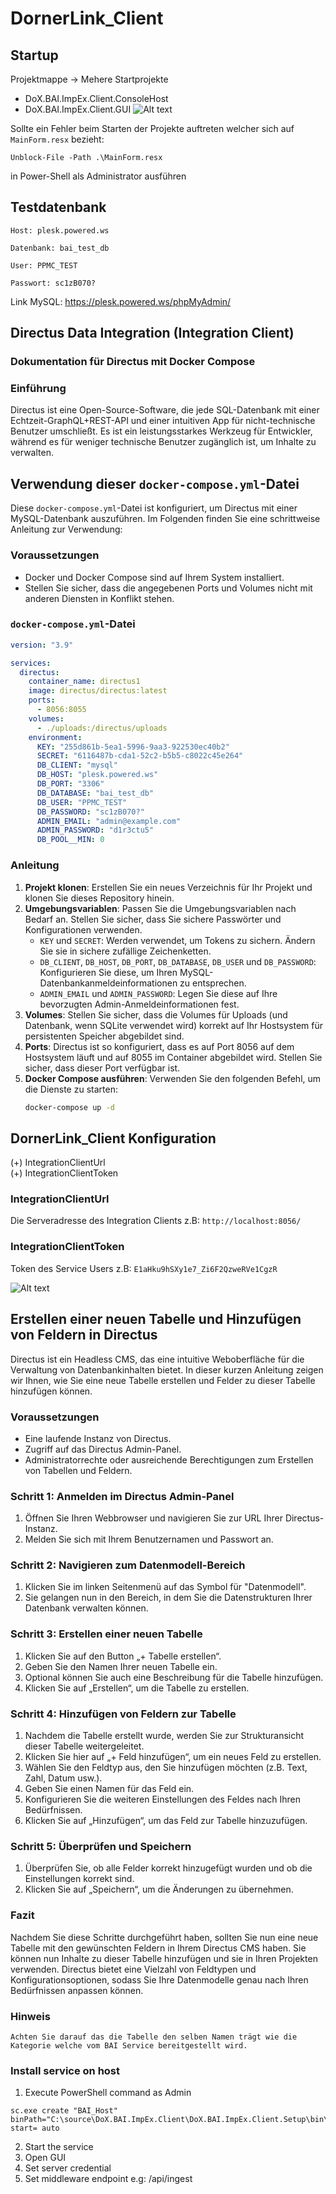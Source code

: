 # DornerLink_Client

## Startup

Projektmappe -> Mehere Startprojekte

- DoX.BAI.ImpEx.Client.ConsoleHost
- DoX.BAI.ImpEx.Client.GUI
  ![Alt text](image.png)

Sollte ein Fehler beim Starten der Projekte auftreten welcher sich auf `MainForm.resx` bezieht:

```
Unblock-File -Path .\MainForm.resx
```

in Power-Shell als Administrator ausführen

## Testdatenbank

```
Host: plesk.powered.ws
```

```
Datenbank: bai_test_db
```

```
User: PPMC_TEST
```

```
Passwort: sc1zB070?
```

Link MySQL:
https://plesk.powered.ws/phpMyAdmin/

## Directus Data Integration (Integration Client)

### Dokumentation für Directus mit Docker Compose

### Einführung

Directus ist eine Open-Source-Software, die jede SQL-Datenbank mit einer Echtzeit-GraphQL+REST-API und einer intuitiven App für nicht-technische Benutzer umschließt. Es ist ein leistungsstarkes Werkzeug für Entwickler, während es für weniger technische Benutzer zugänglich ist, um Inhalte zu verwalten.

## Verwendung dieser `docker-compose.yml`-Datei

Diese `docker-compose.yml`-Datei ist konfiguriert, um Directus mit einer MySQL-Datenbank auszuführen. Im Folgenden finden Sie eine schrittweise Anleitung zur Verwendung:

### Voraussetzungen

- Docker und Docker Compose sind auf Ihrem System installiert.
- Stellen Sie sicher, dass die angegebenen Ports und Volumes nicht mit anderen Diensten in Konflikt stehen.

### `docker-compose.yml`-Datei

```yaml
version: "3.9"

services:
  directus:
    container_name: directus1
    image: directus/directus:latest
    ports:
      - 8056:8055
    volumes:
      - ./uploads:/directus/uploads
    environment:
      KEY: "255d861b-5ea1-5996-9aa3-922530ec40b2"
      SECRET: "6116487b-cda1-52c2-b5b5-c8022c45e264"
      DB_CLIENT: "mysql"
      DB_HOST: "plesk.powered.ws"
      DB_PORT: "3306"
      DB_DATABASE: "bai_test_db"
      DB_USER: "PPMC_TEST"
      DB_PASSWORD: "sc1zB070?"
      ADMIN_EMAIL: "admin@example.com"
      ADMIN_PASSWORD: "d1r3ctu5"
      DB_POOL__MIN: 0
```

### Anleitung

1. **Projekt klonen**: Erstellen Sie ein neues Verzeichnis für Ihr Projekt und klonen Sie dieses Repository hinein.
2. **Umgebungsvariablen**: Passen Sie die Umgebungsvariablen nach Bedarf an. Stellen Sie sicher, dass Sie sichere Passwörter und Konfigurationen verwenden.
   - `KEY` und `SECRET`: Werden verwendet, um Tokens zu sichern. Ändern Sie sie in sichere zufällige Zeichenketten.
   - `DB_CLIENT`, `DB_HOST`, `DB_PORT`, `DB_DATABASE`, `DB_USER` und `DB_PASSWORD`: Konfigurieren Sie diese, um Ihren MySQL-Datenbankanmeldeinformationen zu entsprechen.
   - `ADMIN_EMAIL` und `ADMIN_PASSWORD`: Legen Sie diese auf Ihre bevorzugten Admin-Anmeldeinformationen fest.
3. **Volumes**: Stellen Sie sicher, dass die Volumes für Uploads (und Datenbank, wenn SQLite verwendet wird) korrekt auf Ihr Hostsystem für persistenten Speicher abgebildet sind.
4. **Ports**: Directus ist so konfiguriert, dass es auf Port 8056 auf dem Hostsystem läuft und auf 8055 im Container abgebildet wird. Stellen Sie sicher, dass dieser Port verfügbar ist.
5. **Docker Compose ausführen**: Verwenden Sie den folgenden Befehl, um die Dienste zu starten:
   ```sh
   docker-compose up -d
   ```

## DornerLink_Client Konfiguration

(+) IntegrationClientUrl\
(+) IntegrationClientToken

### IntegrationClientUrl

Die Serveradresse des Integration Clients z.B: `http://localhost:8056/`

### IntegrationClientToken

Token des Service Users z.B: `E1aHku9hSXy1e7_Zi6F2QzweRVe1CgzR`

![Alt text](image-1.png)

## Erstellen einer neuen Tabelle und Hinzufügen von Feldern in Directus

Directus ist ein Headless CMS, das eine intuitive Weboberfläche für die Verwaltung von Datenbankinhalten bietet. In dieser kurzen Anleitung zeigen wir Ihnen, wie Sie eine neue Tabelle erstellen und Felder zu dieser Tabelle hinzufügen können.

### Voraussetzungen

- Eine laufende Instanz von Directus.
- Zugriff auf das Directus Admin-Panel.
- Administratorrechte oder ausreichende Berechtigungen zum Erstellen von Tabellen und Feldern.

### Schritt 1: Anmelden im Directus Admin-Panel

1. Öffnen Sie Ihren Webbrowser und navigieren Sie zur URL Ihrer Directus-Instanz.
2. Melden Sie sich mit Ihrem Benutzernamen und Passwort an.

### Schritt 2: Navigieren zum Datenmodell-Bereich

1. Klicken Sie im linken Seitenmenü auf das Symbol für "Datenmodell".
2. Sie gelangen nun in den Bereich, in dem Sie die Datenstrukturen Ihrer Datenbank verwalten können.

### Schritt 3: Erstellen einer neuen Tabelle

1. Klicken Sie auf den Button „+ Tabelle erstellen“.
2. Geben Sie den Namen Ihrer neuen Tabelle ein.
3. Optional können Sie auch eine Beschreibung für die Tabelle hinzufügen.
4. Klicken Sie auf „Erstellen“, um die Tabelle zu erstellen.

### Schritt 4: Hinzufügen von Feldern zur Tabelle

1. Nachdem die Tabelle erstellt wurde, werden Sie zur Strukturansicht dieser Tabelle weitergeleitet.
2. Klicken Sie hier auf „+ Feld hinzufügen“, um ein neues Feld zu erstellen.
3. Wählen Sie den Feldtyp aus, den Sie hinzufügen möchten (z.B. Text, Zahl, Datum usw.).
4. Geben Sie einen Namen für das Feld ein.
5. Konfigurieren Sie die weiteren Einstellungen des Feldes nach Ihren Bedürfnissen.
6. Klicken Sie auf „Hinzufügen“, um das Feld zur Tabelle hinzuzufügen.

### Schritt 5: Überprüfen und Speichern

1. Überprüfen Sie, ob alle Felder korrekt hinzugefügt wurden und ob die Einstellungen korrekt sind.
2. Klicken Sie auf „Speichern“, um die Änderungen zu übernehmen.

### Fazit

Nachdem Sie diese Schritte durchgeführt haben, sollten Sie nun eine neue Tabelle mit den gewünschten Feldern in Ihrem Directus CMS haben. Sie können nun Inhalte zu dieser Tabelle hinzufügen und sie in Ihren Projekten verwenden. Directus bietet eine Vielzahl von Feldtypen und Konfigurationsoptionen, sodass Sie Ihre Datenmodelle genau nach Ihren Bedürfnissen anpassen können.

### Hinweis

```
Achten Sie darauf das die Tabelle den selben Namen trägt wie die Kategorie welche vom BAI Service bereitgestellt wird.
```

### Install service on host

1. Execute PowerShell command as Admin
```
sc.exe create "BAI_Host" binPath="C:\source\DoX.BAI.ImpEx.Client\DoX.BAI.ImpEx.Client.Setup\bin\Debug\DoX.BAI.ImpEx.Client.ServiceHost.exe" start= auto
```

2. Start the service
3. Open GUI
4. Set server credential
5. Set middleware endpoint e.g: /api/ingest